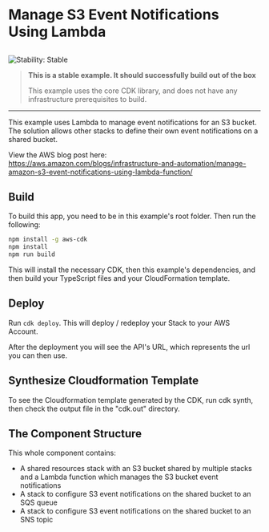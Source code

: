 # Manage S3 Event Notifications Using Lambda

## <!--BEGIN STABILITY BANNER-->

![Stability: Stable](https://img.shields.io/badge/stability-Stable-success.svg?style=for-the-badge)

> **This is a stable example. It should successfully build out of the box**
>
> This example uses the core CDK library, and does not have any infrastructure prerequisites to build.

---

<!--END STABILITY BANNER-->

This example uses Lambda to manage event notifications for an S3 bucket. The solution allows other stacks to define their own event notifications on a shared bucket.

View the AWS blog post here: https://aws.amazon.com/blogs/infrastructure-and-automation/manage-amazon-s3-event-notifications-using-lambda-function/

## Build

To build this app, you need to be in this example's root folder. Then run the following:

```bash
npm install -g aws-cdk
npm install
npm run build
```

This will install the necessary CDK, then this example's dependencies, and then build your TypeScript files and your CloudFormation template.

## Deploy

Run `cdk deploy`. This will deploy / redeploy your Stack to your AWS Account.

After the deployment you will see the API's URL, which represents the url you can then use.

## Synthesize Cloudformation Template

To see the Cloudformation template generated by the CDK, run cdk synth, then check the output file in the "cdk.out" directory.

## The Component Structure

This whole component contains:

- A shared resources stack with an S3 bucket shared by multiple stacks and a Lambda function which manages the S3 bucket event notifications
- A stack to configure S3 event notifications on the shared bucket to an SQS queue
- A stack to configure S3 event notifications on the shared bucket to an SNS topic
